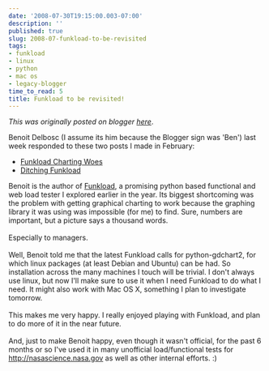 ```yaml
---
date: '2008-07-30T19:15:00.003-07:00'
description: ''
published: true
slug: 2008-07-funkload-to-be-revisited
tags:
- funkload
- linux
- python
- mac os
- legacy-blogger
time_to_read: 5
title: Funkload to be revisited!
---
```


*This was originally posted on blogger [here](https://pydanny.blogspot.com/2008/07/funkload-to-be-revisited.html)*.

Benoit Delbosc (I assume its him because the Blogger sign was 'Ben') last week responded to these two posts I made in February:<br /><ul><li><a href="/posts/2008-02-funkload-charting-woes">Funkload Charting Woes</a></li><li><a href="/posts/2008-02-ditching-funkload.html">Ditching Funkload</a></li></ul>Benoit is the author of <a href="https://github.com/nuxeo/FunkLoad">Funkload</a>, a promising python based functional and web load tester I explored earlier in the year.  Its biggest shortcoming was the problem with getting graphical charting to work because the graphing library it was using was impossible (for me) to find.  Sure, numbers are important, but a picture says a thousand words.<br /><br />Especially to managers.<br /><br />Well, Benoit told me that the latest Funkload calls for python-gdchart2, for which linux packages (at least Debian and Ubuntu) can be had.  So installation across the many machines I touch will be trivial.  I don't always use linux, but now I'll make sure to use it when I need Funkload to do what I need.  It might also work with Mac OS X, something I plan to investigate tomorrow.<br /><br />This makes me very happy.  I really enjoyed playing with Funkload, and plan to do more of it in the near future. <br /><br />And, just to make Benoit happy, even though it wasn't official, for the past 6 months or so I've used it in many unofficial load/functional tests for <a href="http://nasascience.nasa.gov/">http://nasascience.nasa.gov</a> as well as other internal efforts.  :)